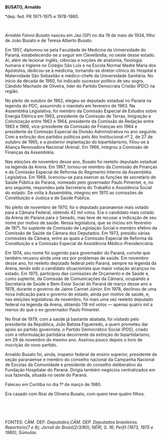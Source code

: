 **BUSATO, Arnaldo**

\*dep. fed. PR 1971-1975 e 1978-1980.

 

*Arnaldo Faivro Busato* nasceu em Jaú (SP) no dia 19 de maio de 1934,
filho de João Busato e de Teresa Alberto Busato.

Em 1957, diplomou-se pela Faculdade de Medicina da Universidade do
Paraná, estabelecendo-se a seguir em Clevelândia, no oeste desse estado.
Aí, além de lecionar inglês, ciências e noções de anatomia, fisiologia
humana e higiene no Colégio São Luís e na Escola Normal Madre Maria dos
Apóstolos, dedicou-se à medicina, tornando-se diretor-clínico do
Hospital e Maternidade São Sebastião e médico-chefe da Universidade
Sanitária. No início da década de 1960, foi indicado sucessor político
de seu sogro, Cândido Machado de Oliveira, líder do Partido Democrata
Cristão (PDC) na região.

No pleito de outubro de 1962, elegeu-se deputado estadual no Paraná na
legenda do PDC, assumindo o mandato em fevereiro de 1963. Na Assembléia
Legislativa, foi membro da Comissão Especial de Estudos sobre Energia
Elétrica em 1963, presidente da Comissão de Terras, Imigração e
Colonização entre 1963 e 1964, presidente da Comissão de Redação entre
1963 e 1966, vice-presidente da Comissão de Finanças em 1964 e
presidente da Comissão Especial da Divisão Administrativa no ano
seguinte. Com a extinção dos partidos políticos pelo Ato Institucional
nº 2, de 27 de outubro de 1965, e a posterior implantação do
bipartidarismo, filiou-se à Aliança Renovadora Nacional (Arena). Em
1966, integrou a Comissão de Finanças da Assembléia.

Nas eleições de novembro desse ano, Busato foi reeleito deputado
estadual na legenda da Arena. Em 1967, tornou-se membro da Comissão de
Finanças e da Comissão Especial de Reforma do Regimento Interno da
Assembléia Legislativa. Em 1968, licenciou-se para exercer as funções de
secretário de Saúde Pública do Paraná, nomeado pelo governador Paulo
Pimentel, e, no ano seguinte, respondeu pela Secretaria do Trabalho e
Assistência Social do estado. De volta à Assembléia, integrou em 1970 as
comissões de Constituição e Justiça e de Saúde Pública.

No pleito de novembro de 1970, foi o deputado paranaense mais votado
para a Câmara Federal, obtendo 42 mil votos. Era o candidato mais cotado
da Arena do Paraná para o Senado, mas teve de recusar a indicação de seu
nome por motivo de saúde. Nessa legislatura, que se iniciou em fevereiro
de 1971, foi suplente da Comissão de Legislação Social e membro efetivo
da Comissão de Saúde da Câmara dos Deputados. Em 1973, presidiu várias
comissões da Câmara, entre as quais a Comissão Especial de Reforma da
Constituição e a Comissão Especial de Assistência Médico-Previdenciária.

Em 1974, seu nome foi sugerido para governador do Paraná, convite que
também recusou ainda uma vez por problemas de saúde. Em novembro desse
ano, foi reeleito deputado federal pelo Paraná, sempre na legenda da
Arena, tendo sido o candidato situacionista que maior votação alcançou
no estado. Em 1975, participou das comissões de Orçamento e de Saúde e,
como suplente, da Comissão de Comunicações da Câmara, ocupando a
Secretaria de Saúde e Bem-Estar Social do Paraná de março desse ano a
1978, durante o governo de Jaime Cannet Júnior. Em 1978, declinou de uma
nova indicação para o governo do estado, ainda por motivo de saúde, e,
nas eleições legislativas de novembro, foi mais uma vez reeleito
deputado federal na legenda da Arena, obtendo 118 mil votos — apenas
quatro mil a menos do que o ex-governador Paulo Pimentel.

No final de 1979, com a saúde já bastante abalada, foi visitado pelo
presidente da República, João Batista Figueiredo, a quem prometeu dar
apoio ao partido governista, o Partido Democrático Social (PDS), criado
com a reformulação partidária decorrente da extinção do bipartidarismo,
em 29 de novembro do mesmo ano. Assinou pouco depois o livro de
inscrição do novo partido.

Arnaldo Busato foi, ainda, inspetor federal de ensino superior,
presidente da seção paranaense e membro do conselho nacional da Campanha
Nacional de Escolas da Comunidade e presidente do conselho deliberativo
da Fundação Hospitalar do Paraná. Dirigia também negócios centralizados
em sua fazenda, situada no oeste do Paraná.

Faleceu em Curitiba no dia 1º de março de 1980.

Era casado com Rosi de Oliveira Busato, com quem teve quatro filhos.

 

 

FONTES: CÂM. DEP. *Deputados;*CÂM. DEP. *Deputados brasileiros.
Repertório*(7 e 8); *Jornal do Brasil*(2/3/80); NÉRI, S. *16; Perfil*
(1973, 1975 e 1980)*; Súmulas.*

 

